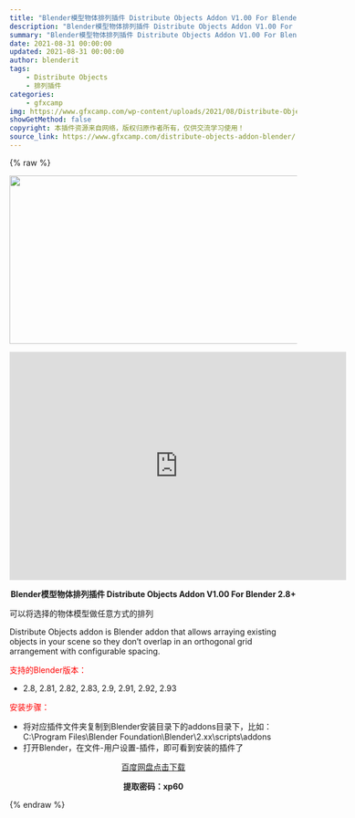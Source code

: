 ```yaml
---
title: "Blender模型物体排列插件 Distribute Objects Addon V1.00 For Blender 2.8+"
description: "Blender模型物体排列插件 Distribute Objects Addon V1.00 For Blender 2.8+ 可以将选择的物体模型做任意方式的排列 Distribute Object..."
summary: "Blender模型物体排列插件 Distribute Objects Addon V1.00 For Blender 2.8+ 可以将选择的物体模型做任意方式的排列 Distribute Object..."
date: 2021-08-31 00:00:00
updated: 2021-08-31 00:00:00
author: blenderit
tags: 
    - Distribute Objects
    - 排列插件
categories:
    - gfxcamp
img: https://www.gfxcamp.com/wp-content/uploads/2021/08/Distribute-Objects-Addon-V1.00-For-Blender-2.8.jpg
showGetMethod: false
copyright: 本插件资源来自网络，版权归原作者所有，仅供交流学习使用！
source_link: https://www.gfxcamp.com/distribute-objects-addon-blender/
---
```


{% raw %}
<div><p><img decoding="async" class="aligncenter size-full wp-image-97713" src="https://www.gfxcamp.com/wp-content/uploads/2021/08/Distribute-Objects-Addon-V1.00-For-Blender-2.8.jpg" data-src="https://www.gfxcamp.com/wp-content/uploads/2021/08/Distribute-Objects-Addon-V1.00-For-Blender-2.8.jpg" alt="" width="590" height="295" data-srcset="https://www.gfxcamp.com/wp-content/uploads/2021/08/Distribute-Objects-Addon-V1.00-For-Blender-2.8.jpg 590w, https://www.gfxcamp.com/wp-content/uploads/2021/08/Distribute-Objects-Addon-V1.00-For-Blender-2.8-150x75.jpg 150w" data-sizes="(max-width: 590px) 100vw, 590px"></p><p style="text-align: center;"><iframe loading="lazy" src="https://player.youku.com/embed/XNTgwMjM2ODA0MA==" width="590" height="400" frameborder="0" allowfullscreen="allowfullscreen" data-mce-fragment="1"></iframe></p><p style="text-align: center;"><strong>Blender模型物体排列插件 Distribute Objects Addon V1.00 For Blender 2.8+</strong></p><p>可以将选择的物体模型做任意方式的排列</p><p>Distribute Objects addon is Blender addon that allows arraying existing objects in your scene so they don’t overlap in an orthogonal grid arrangement with configurable spacing.</p><p style="text-align: left;"><span style="color: #ff0000;">支持的Blender版本：</span></p><ul>
<li style="text-align: left;">2.8, 2.81, 2.82, 2.83, 2.9, 2.91, 2.92, 2.93</li>
</ul><p style="text-align: left;"><span style="color: #ff0000;">安装步骤：</span></p><ul>
<li>将对应插件文件夹复制到Blender安装目录下的addons目录下，比如：C:\Program Files\Blender Foundation\Blender\2.xx\scripts\addons</li>
<li>打开Blender，在文件-用户设置-插件，即可看到安装的插件了</li>
</ul><p style="text-align: center;"><a class="maxbutton-3 maxbutton maxbutton-baidu" target="_blank" rel="noopener" href="https://pan.baidu.com/s/1S-wn6yhnvZ6t2reTEefgXQ"><span class="mb-text">百度网盘点击下载</span></a></p><p style="text-align: center;"><strong>提取密码：xp60</strong></p></div>
<div style="display: none">gfxcamp</div>
{% endraw %}